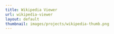 ```yaml
---
title: Wikipedia Viewer
url: wikipedia-viewer
layout: default
thumbnail: images/projects/wikipedia-thumb.png
---
```

